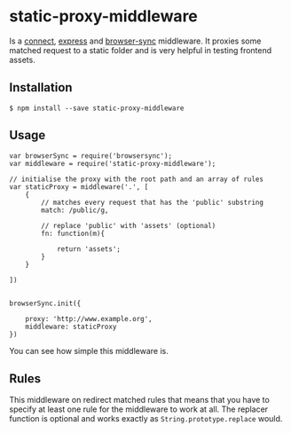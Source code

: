 # static-proxy-middleware
Is a [connect](https://github.com/senchalabs/connect), [express](https://github.com/strongloop/express) and [browser-sync](https://github.com/BrowserSync/browser-sync) middleware.
It proxies some matched request to a static folder and is very helpful in testing frontend assets.

## Installation

    $ npm install --save static-proxy-middleware

## Usage

    var browserSync = require('browsersync');
    var middleware = require('static-proxy-middleware');

    // initialise the proxy with the root path and an array of rules
    var staticProxy = middleware('.', [
        {
            // matches every request that has the 'public' substring
            match: /public/g,

            // replace 'public' with 'assets' (optional)
            fn: function(m){

                return 'assets';
            }
        }

    ])


    browserSync.init({

        proxy: 'http://www.example.org',
        middleware: staticProxy
    })

You can see how simple this middleware is.

## Rules

This middleware on redirect matched rules that means that you have to specify at least one rule for the middleware to work at all.
The replacer function is optional and works exactly as `String.prototype.replace` would.
